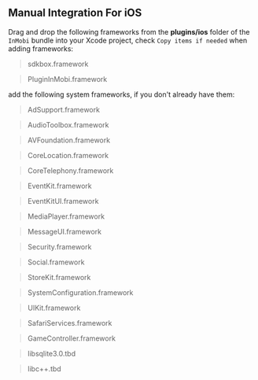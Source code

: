 ## Manual Integration For iOS
Drag and drop the following frameworks from the __plugins/ios__ folder of the `InMobi` bundle into your Xcode project, check `Copy items if needed` when adding frameworks:

> sdkbox.framework

> PluginInMobi.framework

add the following system frameworks, if you don't already have them:

> AdSupport.framework

> AudioToolbox.framework

> AVFoundation.framework

> CoreLocation.framework

> CoreTelephony.framework

> EventKit.framework

> EventKitUI.framework

> MediaPlayer.framework

> MessageUI.framework

> Security.framework

> Social.framework

> StoreKit.framework

> SystemConfiguration.framework

> UIKit.framework

> SafariServices.framework

> GameController.framework

> libsqlite3.0.tbd

> libc++.tbd


